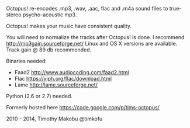 Octopus! re-encodes .mp3, .wav, .aac, flac and .m4a sound files to true-stereo psycho-acoustic mp3.

Octopus! makes your music have consistent quality.

You will need to normalize the tracks after Octopus! is done.
I recommend http://mp3gain.sourceforge.net/ Linux and OS X
versions are available. Track gain @ 89 db recommended.

Binaries needed:
- Faad2 http://www.audiocoding.com/faad2.html
- Flac https://xiph.org/flac/download.html
- Lame http://lame.sourceforge.net/

Python (2.6 or 2.7) needed.

Formerly hosted here https://code.google.com/p/tims-octopus/ 

2010 - 2014, Timothy Makobu @timkofu
